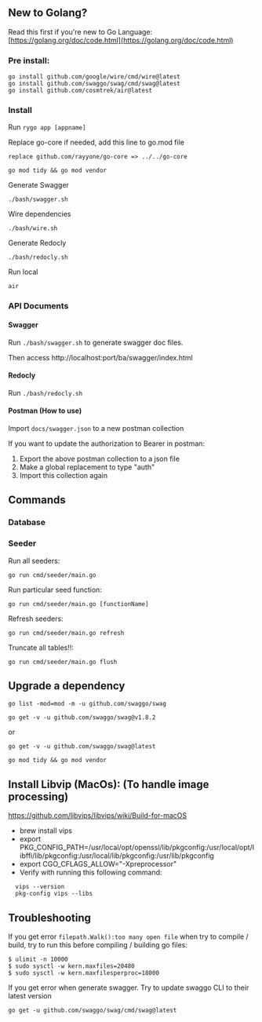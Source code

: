 ## New to Golang?

Read this first if you're new to Go Language:
[https://golang.org/doc/code.html](https://golang.org/doc/code.html)

### Pre install:
```
go install github.com/google/wire/cmd/wire@latest
go install github.com/swaggo/swag/cmd/swag@latest
go install github.com/cosmtrek/air@latest
```

### Install

Run `rygo app [appname]`

Replace go-core if needed, add this line to go.mod file

```
replace github.com/rayyone/go-core => ../../go-core
```

```
go mod tidy && go mod vendor
```

Generate Swagger

```
./bash/swagger.sh
```

Wire dependencies

```
./bash/wire.sh
```

Generate Redocly

```
./bash/redocly.sh
```

Run local

```
air
```

### API Documents

#### Swagger

Run `./bash/swagger.sh` to generate swagger doc files.

Then access http://localhost:port/ba/swagger/index.html

#### Redocly

Run `./bash/redocly.sh`

#### Postman (How to use)

Import `docs/swagger.json` to a new postman collection

If you want to update the authorization to Bearer in postman:

1. Export the above postman collection to a json file
2. Make a global replacement to type "auth"
3. Import this collection again

## Commands

### Database

### Seeder

Run all seeders:

```
go run cmd/seeder/main.go
```

Run particular seed function:

```
go run cmd/seeder/main.go [functionName]
```

Refresh seeders:

```
go run cmd/seeder/main.go refresh
```

Truncate all tables!!:

```
go run cmd/seeder/main.go flush
```

## Upgrade a dependency

```
go list -mod=mod -m -u github.com/swaggo/swag
```

```
go get -v -u github.com/swaggo/swag@v1.8.2
```

or

```
go get -v -u github.com/swaggo/swag@latest
```

```
go mod tidy && go mod vendor
```

## Install Libvip (MacOs): (To handle image processing)

https://github.com/libvips/libvips/wiki/Build-for-macOS

- brew install vips
- export PKG_CONFIG_PATH=/usr/local/opt/openssl/lib/pkgconfig:/usr/local/opt/libffi/lib/pkgconfig:/usr/local/lib/pkgconfig:/usr/lib/pkgconfig
- export CGO_CFLAGS_ALLOW="-Xpreprocessor"
- Verify with running this following command:

```
  vips --version
  pkg-config vips --libs
```

## Troubleshooting

If you get error `filepath.Walk():too many open file` when try to compile / build, try to run this before compiling / building go files:

```
$ ulimit -n 10000
$ sudo sysctl -w kern.maxfiles=20480
$ sudo sysctl -w kern.maxfilesperproc=18000
```

If you get error when generate swagger. Try to update swaggo CLI to their latest version

```
go get -u github.com/swaggo/swag/cmd/swag@latest
```
